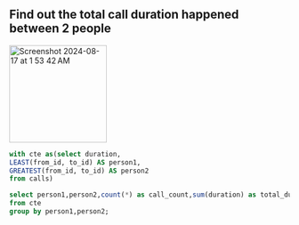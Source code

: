 Find out the total call duration happened between 2 people
-



<img width="175" alt="Screenshot 2024-08-17 at 1 53 42 AM" src="https://github.com/user-attachments/assets/9d142bd5-a3cc-498e-ae85-f8f1a4f80ce4">



```sql
with cte as(select duration,
LEAST(from_id, to_id) AS person1,
GREATEST(from_id, to_id) AS person2
from calls)

select person1,person2,count(*) as call_count,sum(duration) as total_duration
from cte 
group by person1,person2;
```

